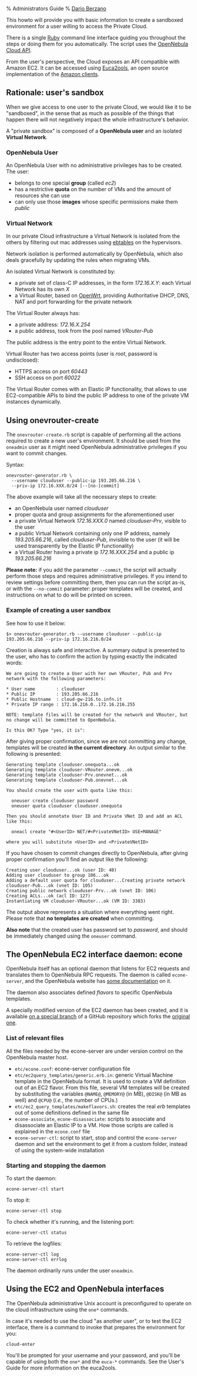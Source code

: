 % Administrators Guide
% [Dario Berzano](mailto:dario.berzano@cern.ch)

This howto will provide you with basic information to create a
sandboxed environment for a user willing to access the Private
Cloud.

There is a single [Ruby](http://www.ruby-lang.org/) command line
interface guiding you throughout the steps or doing them for you
automatically. The script uses the
[OpenNebula Cloud API](opennebula.org/doc/3.8/oca/ruby/).

From the user's perspective, the Cloud exposes an API compatible with
Amazon EC2. It can be accessed using
[Euca2ools](http://www.eucalyptus.com/download/euca2ools), an open
source implementation of the
[Amazon clients](https://aws.amazon.com/ec2/faqs/).


Rationale: user's sandbox
-------------------------

When we give access to one user to the private Cloud, we would like it
to be "sandboxed", in the sense that as much as possible of the things
that happen there will not negatively impact the whole
infrastructure's behavior.

A "private sandbox" is composed of a **OpenNebula user** and an
isolated **Virtual Network**.

### OpenNebula User

An OpenNebula User with no administrative privileges has to be
created. The user:

*   belongs to one special **group** (called *ec2*)
*   has a restrictive **quota** on the number of VMs and the amount of
    resources she can use
*   can only use those **images** whose specific permissions make them
    *public*

### Virtual Network

In our private Cloud infrastructure a Virtual Network is isolated from
the others by filtering out mac addresses using
[ebtables](http://ebtables.sourceforge.net/) on the hypervisors.

Network isolation is performed automatically by OpenNebula, which also
deals gracefully by updating the rules when migrating VMs.

An isolated Virtual Network is constituted by:

*   a private set of class-C IP addresses, in the form *172.16.X.Y*:
    each Virtual Network has its own *X*
*   a Virtual Router, based on [OpenWrt](https://openwrt.org/),
    providing Authoritative DHCP, DNS, NAT and port forwarding for the
    private network

The Virtual Router always has:

*   a private address: *172.16.X.254*
*   a public address, took from the pool named *VRouter-Pub*

The public address is the entry point to the entire Virtual Network.

Virtual Router has two access points (user is *root*, password is
undisclosed):

*   HTTPS access on port *60443*
*   SSH access on port *60022*

The Virtual Router comes with an Elastic IP functionality, that allows
to use EC2-compatible APIs to bind the public IP address to one of the
private VM instances dynamically.


Using onevrouter-create
-----------------------

The `onevrouter-create.rb` script is capable of performing all the
actions required to create a new user's environment. It should be used
from the `oneadmin` user as it might need OpenNebula administrative
privileges if you want to commit changes.

Syntax:

```{.sh}
onevrouter-generator.rb \
  --username clouduser --public-ip 193.205.66.216 \
  --priv-ip 172.16.XXX.0/24 [--[no-]commit]
```

The above example will take all the necessary steps to create:

*   an OpenNebula user named *clouduser*
*   proper quota and group assignments for the aforementioned user
*   a private Virtual Network *172.16.XXX.0* named *clouduser-Prv*,
    visible to the user
*   a public Virtual Network containing only one IP address, namely
    *193.205.66.216*, called *clouduser-Pub*, invisible to the user
    (it will be used transparently by the Elastic IP functionality)
*   a Virtual Router having a private ip *172.16.XXX.254* and a public
    ip *193.205.66.216*

**Please note:** if you add the parameter `--commit`, the script will
actually perform those steps and requires administrative privileges.
If you intend to review settings before committing them, then you can
run the script as-is, or with the `--no-commit` parameter: proper
templates will be created, and instructions on what to do will be
printed on screen.

### Example of creating a user sandbox

See how to use it below:

```{.sh}
$> onevrouter-generator.rb --username clouduser --public-ip 193.205.66.216 --priv-ip 172.16.216.0/24
```

Creation is always safe and interactive. A summary output is presented
to the user, who has to confirm the action by typing exactly the
indicated words:

```
We are going to create a User with her own VRouter, Pub and Prv network with the following parameters:

* User name        : clouduser
* Public IP        : 193.205.66.216
* Public Hostname  : cloud-gw-216.to.infn.it
* Private IP range : 172.16.216.0..172.16.216.255

NOTE: template files will be created for the network and VRouter, but no change will be committed to OpenNebula.

Is this OK? Type "yes, it is":
```

After giving proper confirmation, since we are not committing any
change, templates will be created **in the current directory**. An
output similar to the following is presented:

```
Generating template clouduser.onequota...ok
Generating template clouduser-VRouter.onevm...ok
Generating template clouduser-Prv.onevnet...ok
Generating template clouduser-Pub.onevnet...ok

You should create the user with quota like this:

  oneuser create clouduser password
  oneuser quota clouduser clouduser.onequota

Then you should annotate User ID and Private VNet ID and add an ACL
like this:

  oneacl create "#<UserID> NET/#<PrivateVNetID> USE+MANAGE"

where you will substitute <UserID> and <PrivateVNetID>
```

If you have chosen to commit changes directly to OpenNebula, after
giving proper confirmation you'll find an output like the following:

```
Creating user clouduser...ok (user ID: 40)
Adding user clouduser to group 106...ok
Adding a default user quota for clouduser...Creating private network clouduser-Pub...ok (vnet ID: 105)
Creating public network clouduser-Prv...ok (vnet ID: 106)
Creating ACLs...ok (acl ID: 127)
Instantiating VM clouduser-VRouter...ok (VM ID: 3383)
```

The output above represents a situation where everything went right.
Please note that **no templates are created** when committing.

**Also note** that the created user has password set to *password*,
and should be immediately changed using the `oneuser` command.


The OpenNebula EC2 interface daemon: econe
------------------------------------------

OpenNebula itself has an optional daemon that listens for EC2 requests
and translates them to OpenNebula RPC requests. The daemon is called
`econe-server`, and the OpenNebula website has
[some documentation](http://opennebula.org/documentation:archives:rel3.8:ec2qcg)
on it.

The daemon also associates defined *flavors* to specific OpenNebula
templates.

A specially modified version of the EC2 daemon has been created, and
it is available
[on a special branch](https://github.com/dberzano/opennebula-torino/tree/one-3.8-ec2)
of a GitHub repository which forks the
[original one](http://dev.opennebula.org/).

### List of relevant files

All the files needed by the econe-server are under version control on
the OpenNebula master host.

*   `etc/econe.conf`: econe-server configuration file
*   `etc/ec2query_templates/generic.erb.in`: generic Virtual Machine
    template in the OpenNebula format. It is used to create a VM
    definition out of an EC2 flavor. From this file, several VM
    templates will be created by substituting the variables `@NAME@`,
    `@MEMORY@` (in MB), `@DISK@` (in MB as well) and `@CPU@` (*i.e.*,
    the number of CPUs.)
*   `etc/ec2_query_templates/makeflavors.sh`: creates the real *erb*
    templates out of some definitions defined in the same file
*   `econe-associate`, `econe-disassociate`: scripts to associate and
    disassociate an Elastic IP to a VM. How those scripts are called
    is explained in the `econe.conf` file
*   `econe-server-ctl`: script to start, stop and control the
    `econe-server` daemon and set the environment to get it from a
    custom folder, instead of using the system-wide installation

### Starting and stopping the daemon

To start the daemon:

    econe-server-ctl start

To stop it:

    econe-server-ctl stop

To check whether it's running, and the listening port:

    econe-server-ctl status

To retrieve the logfiles:

    econe-server-ctl log
    econe-server-ctl errlog

The daemon ordinarily runs under the user `oneadmin`.


Using the EC2 and OpenNebula interfaces
---------------------------------------

The OpenNebula administrative Unix account is preconfigured to operate
on the cloud infrastructure using the `one*` commands.

In case it's needed to use the cloud "as another user", or to test the
EC2 interface, there is a command to invoke that prepares the
environment for you:

    cloud-enter

You'll be prompted for your username and your password, and you'll be
capable of using both the `one*` and the `euca-*` commands. See the
User's Guide for more information on the euca2ools.
